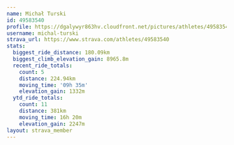 ```yaml
---
name: Michał Turski
id: 49583540
profile: https://dgalywyr863hv.cloudfront.net/pictures/athletes/49583540/14729338/2/large.jpg
username: michal-turski
strava_url: https://www.strava.com/athletes/49583540
stats:
  biggest_ride_distance: 180.09km
  biggest_climb_elevation_gain: 8965.8m
  recent_ride_totals:
    count: 5
    distance: 224.94km
    moving_time: '09h 35m'
    elevation_gain: 1332m
  ytd_ride_totals:
    count: 11
    distance: 381km
    moving_time: 16h 20m
    elevation_gain: 2247m
layout: strava_member
--- 
```

